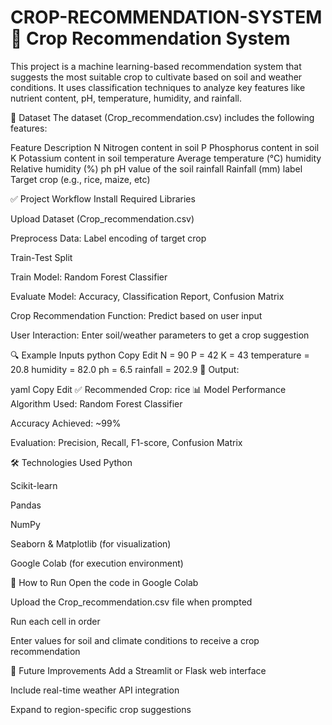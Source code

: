 # CROP-RECOMMENDATION-SYSTEM🌾 Crop Recommendation System
This project is a machine learning-based recommendation system that suggests the most suitable crop to cultivate based on soil and weather conditions. It uses classification techniques to analyze key features like nutrient content, pH, temperature, humidity, and rainfall.

📁 Dataset
The dataset (Crop_recommendation.csv) includes the following features:

Feature	Description
N	Nitrogen content in soil
P	Phosphorus content in soil
K	Potassium content in soil
temperature	Average temperature (°C)
humidity	Relative humidity (%)
ph	pH value of the soil
rainfall	Rainfall (mm)
label	Target crop (e.g., rice, maize, etc)

✅ Project Workflow
Install Required Libraries

Upload Dataset (Crop_recommendation.csv)

Preprocess Data: Label encoding of target crop

Train-Test Split

Train Model: Random Forest Classifier

Evaluate Model: Accuracy, Classification Report, Confusion Matrix

Crop Recommendation Function: Predict based on user input

User Interaction: Enter soil/weather parameters to get a crop suggestion

🔍 Example Inputs
python
Copy
Edit
N = 90
P = 42
K = 43
temperature = 20.8
humidity = 82.0
ph = 6.5
rainfall = 202.9
🧠 Output:

yaml
Copy
Edit
✅ Recommended Crop: rice
📊 Model Performance
Algorithm Used: Random Forest Classifier

Accuracy Achieved: ~99%

Evaluation: Precision, Recall, F1-score, Confusion Matrix

🛠 Technologies Used
Python

Scikit-learn

Pandas

NumPy

Seaborn & Matplotlib (for visualization)

Google Colab (for execution environment)

🚀 How to Run
Open the code in Google Colab

Upload the Crop_recommendation.csv file when prompted

Run each cell in order

Enter values for soil and climate conditions to receive a crop recommendation

📌 Future Improvements
Add a Streamlit or Flask web interface

Include real-time weather API integration

Expand to region-specific crop suggestions
